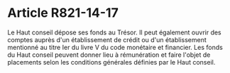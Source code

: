 # Article R821-14-17

<p>Le Haut conseil dépose ses fonds au Trésor. Il peut également ouvrir des comptes auprès d'un établissement de crédit ou d'un établissement mentionné au titre Ier du livre V du code monétaire et financier. Les fonds du Haut conseil peuvent donner lieu à rémunération et faire l'objet de placements selon les conditions générales définies par le Haut conseil.</p>